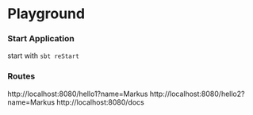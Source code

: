 # Playground

### Start Application
start with 
`sbt reStart`

### Routes
http://localhost:8080/hello1?name=Markus
http://localhost:8080/hello2?name=Markus
http://localhost:8080/docs